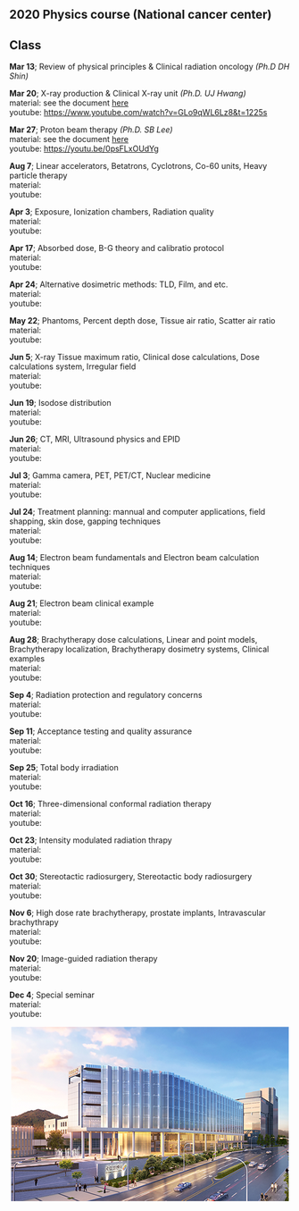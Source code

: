 ## 2020 Physics course (National cancer center)
  
  
## Class 
**Mar 13**; Review of physical principles & Clinical radiation oncology *(Ph.D DH Shin)* <br/>
  
**Mar 20**; X-ray production & Clinical X-ray unit *(Ph.D. UJ Hwang)*<br/>
material: see the document [here](https://github.com/wjcheon/2020_NCC_PhysicsCourse/blob/master/materials/Khan%20Ch3%264_X-ray%20production%20and%20Linac2020.pdf) <br/>
youtube: https://www.youtube.com/watch?v=GLo9qWL6Lz8&t=1225s <br/>

**Mar 27**; Proton beam therapy *(Ph.D. SB Lee)*<br/>
material: see the document [here](https://github.com/wjcheon/2020_NCC_PhysicsCourse/blob/master/materials/ProtonTherapy-MPA-Lecture-20200327.pdf) <br/> 
youtube: https://youtu.be/0psFLxOUdYg<br/>
	  
**Aug 7**; Linear accelerators, Betatrons, Cyclotrons, Co-60 units, Heavy particle therapy<br/>
material:<br/>
youtube: <br/>
	  
**Apr 3**; Exposure, Ionization chambers, Radiation quality<br/>
material:<br/>
youtube: <br/>
	  
**Apr 17**; Absorbed dose, B-G theory and calibratio protocol<br/>
material:<br/>
youtube: <br/>
	  
**Apr 24**; Alternative dosimetric methods: TLD, Film, and etc.<br/>
material:<br/>
youtube: <br/>
	  
**May 22**; Phantoms, Percent depth dose, Tissue air ratio, Scatter air ratio<br/>
material:<br/>
youtube: <br/>
	  
**Jun 5**; X-ray Tissue maximum ratio, Clinical dose calculations, Dose calculations system, Irregular field<br/>
material:<br/>
youtube: <br/>
	  
**Jun 19**; Isodose distribution<br/>
material:<br/>
youtube: <br/>
	  
**Jun 26**; CT, MRI, Ultrasound physics and EPID<br/>
material:<br/>
youtube: <br/>
	  
**Jul 3**; Gamma camera, PET, PET/CT, Nuclear medicine<br/>
material:<br/>
youtube: <br/>
	  
**Jul 24**; Treatment planning: mannual and computer applications, field shapping, skin dose, gapping techniques<br/>
material:<br/>
youtube: <br/>
	  
**Aug 14**; Electron beam fundamentals and Electron beam calculation techniques<br/>
material:<br/>
youtube: <br/>
	  
**Aug 21**; Electron beam clinical example<br/>
material:<br/>
youtube: <br/>
		  
**Aug 28**; Brachytherapy dose calculations, Linear and point models, Brachytherapy localization, Brachytherapy dosimetry systems, Clinical examples<br/>
material:<br/>
youtube: <br/>
		  
**Sep 4**; Radiation protection and regulatory concerns<br/>
material:<br/>
youtube: <br/>
		  
**Sep 11**; Acceptance testing and quality assurance<br/>
material:<br/>
youtube: <br/>
		  
**Sep 25**; Total body irradiation<br/>
material:<br/>
youtube: <br/>
		  
**Oct 16**; Three-dimensional conformal radiation therapy<br/>
material:<br/>
youtube: <br/>
		  
**Oct 23**; Intensity modulated radiation thrapy<br/>
material:<br/>
youtube: <br/>
		  
**Oct 30**; Stereotactic radiosurgery, Stereotactic body radiosurgery<br/>
material:<br/>
youtube: <br/>
		  
**Nov 6**; High dose rate brachytherapy, prostate implants, Intravascular brachythrapy<br/>
material:<br/>
youtube: <br/>
		  
**Nov 20**; Image-guided radiation therapy<br/>
material:<br/>
youtube: <br/>
		  		  
**Dec 4**; Special seminar<br/>
material:<br/>
youtube: <br/>



 
 
   
   
     
     
      
       
        
         
         
<p align="center">
  <img src = https://github.com/wjcheon/2020_NCC_PhysicsCourse/blob/master/visual.png /></div>
</p>




